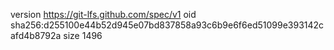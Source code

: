 version https://git-lfs.github.com/spec/v1
oid sha256:d255100e44b52d945e07bd837858a93c6b9e6f6ed51099e393142cafd4b8792a
size 1496
